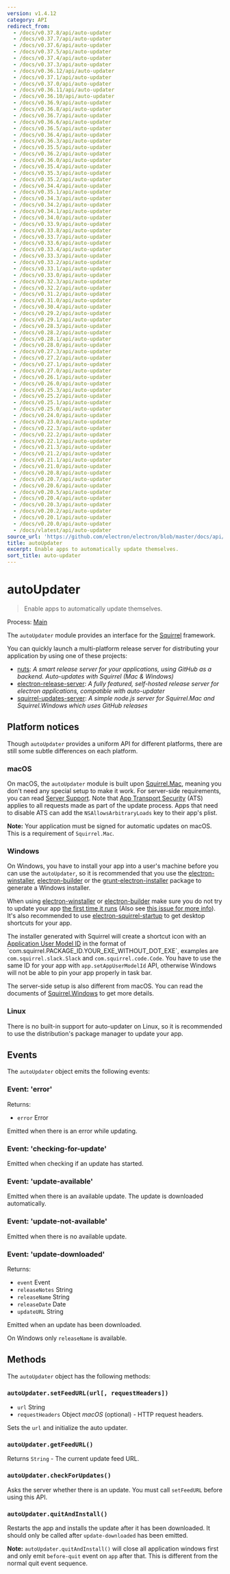 ```yaml
---
version: v1.4.12
category: API
redirect_from:
  - /docs/v0.37.8/api/auto-updater
  - /docs/v0.37.7/api/auto-updater
  - /docs/v0.37.6/api/auto-updater
  - /docs/v0.37.5/api/auto-updater
  - /docs/v0.37.4/api/auto-updater
  - /docs/v0.37.3/api/auto-updater
  - /docs/v0.36.12/api/auto-updater
  - /docs/v0.37.1/api/auto-updater
  - /docs/v0.37.0/api/auto-updater
  - /docs/v0.36.11/api/auto-updater
  - /docs/v0.36.10/api/auto-updater
  - /docs/v0.36.9/api/auto-updater
  - /docs/v0.36.8/api/auto-updater
  - /docs/v0.36.7/api/auto-updater
  - /docs/v0.36.6/api/auto-updater
  - /docs/v0.36.5/api/auto-updater
  - /docs/v0.36.4/api/auto-updater
  - /docs/v0.36.3/api/auto-updater
  - /docs/v0.35.5/api/auto-updater
  - /docs/v0.36.2/api/auto-updater
  - /docs/v0.36.0/api/auto-updater
  - /docs/v0.35.4/api/auto-updater
  - /docs/v0.35.3/api/auto-updater
  - /docs/v0.35.2/api/auto-updater
  - /docs/v0.34.4/api/auto-updater
  - /docs/v0.35.1/api/auto-updater
  - /docs/v0.34.3/api/auto-updater
  - /docs/v0.34.2/api/auto-updater
  - /docs/v0.34.1/api/auto-updater
  - /docs/v0.34.0/api/auto-updater
  - /docs/v0.33.9/api/auto-updater
  - /docs/v0.33.8/api/auto-updater
  - /docs/v0.33.7/api/auto-updater
  - /docs/v0.33.6/api/auto-updater
  - /docs/v0.33.4/api/auto-updater
  - /docs/v0.33.3/api/auto-updater
  - /docs/v0.33.2/api/auto-updater
  - /docs/v0.33.1/api/auto-updater
  - /docs/v0.33.0/api/auto-updater
  - /docs/v0.32.3/api/auto-updater
  - /docs/v0.32.2/api/auto-updater
  - /docs/v0.31.2/api/auto-updater
  - /docs/v0.31.0/api/auto-updater
  - /docs/v0.30.4/api/auto-updater
  - /docs/v0.29.2/api/auto-updater
  - /docs/v0.29.1/api/auto-updater
  - /docs/v0.28.3/api/auto-updater
  - /docs/v0.28.2/api/auto-updater
  - /docs/v0.28.1/api/auto-updater
  - /docs/v0.28.0/api/auto-updater
  - /docs/v0.27.3/api/auto-updater
  - /docs/v0.27.2/api/auto-updater
  - /docs/v0.27.1/api/auto-updater
  - /docs/v0.27.0/api/auto-updater
  - /docs/v0.26.1/api/auto-updater
  - /docs/v0.26.0/api/auto-updater
  - /docs/v0.25.3/api/auto-updater
  - /docs/v0.25.2/api/auto-updater
  - /docs/v0.25.1/api/auto-updater
  - /docs/v0.25.0/api/auto-updater
  - /docs/v0.24.0/api/auto-updater
  - /docs/v0.23.0/api/auto-updater
  - /docs/v0.22.3/api/auto-updater
  - /docs/v0.22.2/api/auto-updater
  - /docs/v0.22.1/api/auto-updater
  - /docs/v0.21.3/api/auto-updater
  - /docs/v0.21.2/api/auto-updater
  - /docs/v0.21.1/api/auto-updater
  - /docs/v0.21.0/api/auto-updater
  - /docs/v0.20.8/api/auto-updater
  - /docs/v0.20.7/api/auto-updater
  - /docs/v0.20.6/api/auto-updater
  - /docs/v0.20.5/api/auto-updater
  - /docs/v0.20.4/api/auto-updater
  - /docs/v0.20.3/api/auto-updater
  - /docs/v0.20.2/api/auto-updater
  - /docs/v0.20.1/api/auto-updater
  - /docs/v0.20.0/api/auto-updater
  - /docs/vlatest/api/auto-updater
source_url: 'https://github.com/electron/electron/blob/master/docs/api/auto-updater.md'
title: autoUpdater
excerpt: Enable apps to automatically update themselves.
sort_title: auto-updater
---
```

# autoUpdater

> Enable apps to automatically update themselves.

Process: [Main]({{site.baseurl}}/docs/tutorial/quick-start#main-process)

The `autoUpdater` module provides an interface for the [Squirrel](https://github.com/Squirrel) framework.

You can quickly launch a multi-platform release server for distributing your application by using one of these projects:

*   [nuts](https://github.com/GitbookIO/nuts): _A smart release server for your applications, using GitHub as a backend. Auto-updates with Squirrel (Mac & Windows)_
*   [electron-release-server](https://github.com/ArekSredzki/electron-release-server): _A fully featured, self-hosted release server for electron applications, compatible with auto-updater_
*   [squirrel-updates-server](https://github.com/Aluxian/squirrel-updates-server): _A simple node.js server for Squirrel.Mac and Squirrel.Windows which uses GitHub releases_

## Platform notices

Though `autoUpdater` provides a uniform API for different platforms, there are still some subtle differences on each platform.

### macOS

On macOS, the `autoUpdater` module is built upon [Squirrel.Mac](https://github.com/Squirrel/Squirrel.Mac), meaning you don't need any special setup to make it work. For server-side requirements, you can read [Server Support](https://github.com/Squirrel/Squirrel.Mac#server-support). Note that [App Transport Security](https://developer.apple.com/library/content/documentation/General/Reference/InfoPlistKeyReference/Articles/CocoaKeys.html#//apple_ref/doc/uid/TP40009251-SW35) (ATS) applies to all requests made as part of the update process. Apps that need to disable ATS can add the `NSAllowsArbitraryLoads` key to their app's plist.

**Note:** Your application must be signed for automatic updates on macOS. This is a requirement of `Squirrel.Mac`.

### Windows

On Windows, you have to install your app into a user's machine before you can use the `autoUpdater`, so it is recommended that you use the [electron-winstaller](https://github.com/electron/windows-installer), [electron-builder](https://github.com/electron-userland/electron-builder) or the [grunt-electron-installer](https://github.com/electron/grunt-electron-installer) package to generate a Windows installer.

When using [electron-winstaller](https://github.com/electron/windows-installer) or [electron-builder](https://github.com/electron-userland/electron-builder) make sure you do not try to update your app [the first time it runs](https://github.com/electron/windows-installer#handling-squirrel-events) (Also see [this issue for more info](https://github.com/electron/electron/issues/7155)). It's also recommended to use [electron-squirrel-startup](https://github.com/mongodb-js/electron-squirrel-startup) to get desktop shortcuts for your app.

The installer generated with Squirrel will create a shortcut icon with an [Application User Model ID](https://msdn.microsoft.com/en-us/library/windows/desktop/dd378459(v=vs.85).aspx) in the format of `com.squirrel.PACKAGE_ID.YOUR_EXE_WITHOUT_DOT_EXE`, examples are `com.squirrel.slack.Slack` and `com.squirrel.code.Code`. You have to use the same ID for your app with `app.setAppUserModelId` API, otherwise Windows will not be able to pin your app properly in task bar.

The server-side setup is also different from macOS. You can read the documents of [Squirrel.Windows](https://github.com/Squirrel/Squirrel.Windows) to get more details.

### Linux

There is no built-in support for auto-updater on Linux, so it is recommended to use the distribution's package manager to update your app.

## Events

The `autoUpdater` object emits the following events:

### Event: 'error'

Returns:

*   `error` Error

Emitted when there is an error while updating.

### Event: 'checking-for-update'

Emitted when checking if an update has started.

### Event: 'update-available'

Emitted when there is an available update. The update is downloaded automatically.

### Event: 'update-not-available'

Emitted when there is no available update.

### Event: 'update-downloaded'

Returns:

*   `event` Event
*   `releaseNotes` String
*   `releaseName` String
*   `releaseDate` Date
*   `updateURL` String

Emitted when an update has been downloaded.

On Windows only `releaseName` is available.

## Methods

The `autoUpdater` object has the following methods:

### `autoUpdater.setFeedURL(url[, requestHeaders])`

*   `url` String
*   `requestHeaders` Object _macOS_ (optional) - HTTP request headers.

Sets the `url` and initialize the auto updater.

### `autoUpdater.getFeedURL()`

Returns `String` - The current update feed URL.

### `autoUpdater.checkForUpdates()`

Asks the server whether there is an update. You must call `setFeedURL` before using this API.

### `autoUpdater.quitAndInstall()`

Restarts the app and installs the update after it has been downloaded. It should only be called after `update-downloaded` has been emitted.

**Note:** `autoUpdater.quitAndInstall()` will close all application windows first and only emit `before-quit` event on `app` after that. This is different from the normal quit event sequence.
